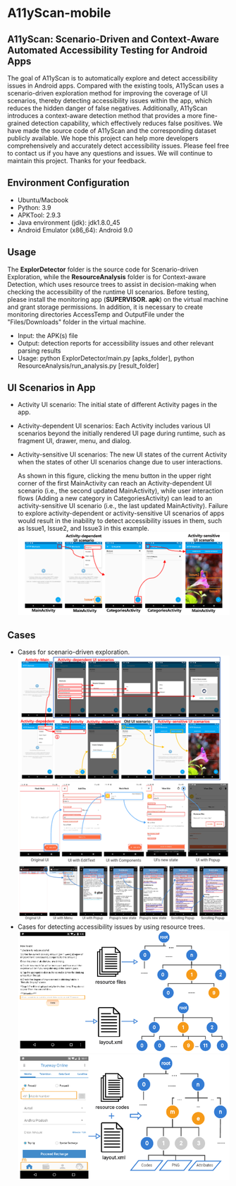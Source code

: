 # A11yScan-mobile
## A11yScan: Scenario-Driven and Context-Aware Automated Accessibility Testing for Android Apps
The goal of A11yScan is to automatically explore and detect accessibility issues in Android apps. Compared with the existing tools, A11yScan uses a scenario-driven exploration method for improving the coverage of UI scenarios, thereby detecting accessibility issues within the app, which reduces the hidden danger of false negatives. Additionally, A11yScan introduces a context-aware detection method that provides a more fine-grained detection capability, which effectively reduces false positives. We have made the source code of A11yScan and the corresponding dataset publicly available. We hope this project can help more developers comprehensively and accurately detect accessibility issues. Please feel free to contact us if you have any questions and issues. We will continue to maintain this project. Thanks for your feedback.

## Environment Configuration
* Ubuntu/Macbook
* Python: 3.9
* APKTool: 2.9.3
* Java environment (jdk): jdk1.8.0_45
* Android Emulator (x86_64): Android 9.0

## Usage
The **ExplorDetector** folder is the source code for Scenario-driven Exploration, while the **ResourceAnalysis** folder is for Context-aware Detection, which uses resource trees to assist in decision-making when checking the accessibility of the runtime UI scenarios. Before testing, please install the monitoring app (**SUPERVISOR. apk**) on the virtual machine and grant storage permissions. In addition, it is necessary to create monitoring directories AccessTemp and OutputFile under the "Files/Downloads" folder in the virtual machine.
* Input: the APK(s) file
* Output: detection reports for accessibility issues and other relevant parsing results
* Usage: python ExplorDetector/main.py [apks_folder], python ResourceAnalysis/run_analysis.py [result_folder]

## UI Scenarios in App
* Activity UI scenario: The initial state of different Activity pages in the app.
* Activity-dependent UI scenarios: Each Activity includes various UI scenarios beyond the initially rendered UI page during runtime, such as fragment UI, drawer, menu, and dialog.
* Activity-sensitive UI scenarios: The new UI states of the current Activity when the states of other UI scenarios change due to user interactions.

  As shown in this figure, clicking the menu button in the upper right corner of the first MainActivity can reach an Activity-dependent UI scenario (i.e., the second updated MainActivity), while user interaction flows (Adding a new category in CategoriesActivity) can lead to an activity-sensitive UI scenario (i.e., the last updated MainActivity). Failure to explore activity-dependent or activity-sensitive UI scenarios of apps would result in the inability to detect accessibility issues in them, such as Issue1, Issue2, and Issue3 in this example.
  ![Image text](https://github.com/A11yScan/A11yScan/blob/main/Cases/scenarios.png)

## Cases
* Cases for scenario-driven exploration.
  ![Image text](https://github.com/A11yScan/A11yScan/blob/main/Cases/exploration-example.png)
  ![Image text](https://github.com/A11yScan/A11yScan/blob/main/Cases/Cases%20for%20logic-driven%20UI%20exploration%20and%20detection-com.afoollestad.png)
  ![Image text](https://github.com/A11yScan/A11yScan/blob/main/Cases/Cases%20for%20logic-driven%20UI%20exploration%20and%20detection-au.com.wall.png)
* Cases for detecting accessibility issues by using resource trees.
  ![Image text](https://github.com/A11yScan/A11yScan/blob/main/Cases/Cases%20for%20detecting%20false%20positives%20by%20using%20UI%20resource%20trees-UI%20Presentation.png)
  ![Image text](https://github.com/A11yScan/A11yScan/blob/main/Cases/Cases%20for%20detecting%20false%20positives%20by%20using%20UI%20resource%20trees-Specific%20UI%20Design.png)
